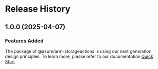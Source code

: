# Release History
    
## 1.0.0 (2025-04-07)

### Features Added

The package of @azure/arm-storageactions is using our next generation design principles. To learn more, please refer to our documentation [Quick Start](https://aka.ms/azsdk/js/mgmt/quickstart).
